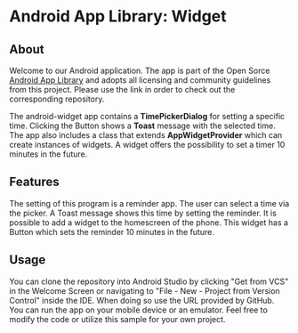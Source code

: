 # Android App Library: Widget

## About
Welcome to our Android application. The app is part of the Open Sorce [Android App Library](https://github.com/LukPle/android-app-library.git) 
and adopts all licensing and community guidelines from this project. Please use the link in order to check out the corresponding repository.

The android-widget app contains a **TimePickerDialog** for setting a specific time. Clicking the Button shows a **Toast** message with the selected time. The app also
includes a class that extends **AppWidgetProvider** which can create instances of widgets. A widget offers the possibility to set a timer 10 minutes in the future.

## Features
The setting of this program is a reminder app. The user can select a time via the picker. A Toast message shows this time by setting the reminder. It is possible to 
add a widget to the homescreen of the phone. This widget has a Button which sets the reminder 10 minutes in the future.

## Usage
You can clone the repository into Android Studio by clicking "Get from VCS" in the Welcome Screen or navigating to "File - New - Project from Version Control" inside 
the IDE. When doing so use the URL provided by GitHub. You can run the app on your mobile device or an emulator. Feel free to modify the code or utilize this sample 
for your own project.
